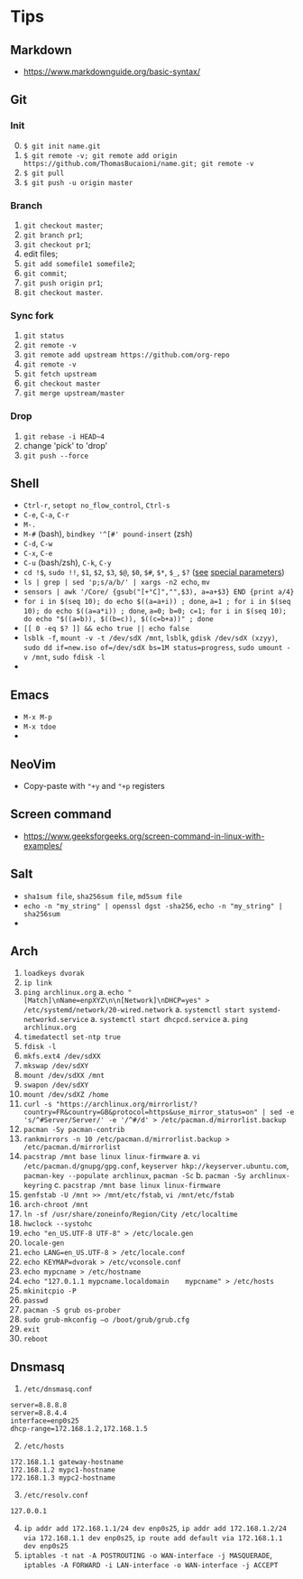 # Tips

## Markdown

- https://www.markdownguide.org/basic-syntax/

## Git

### Init

0. `$ git init name.git`
1. `$ git remote -v; git remote add origin https://github.com/ThomasBucaioni/name.git; git remote -v`
2. `$ git pull`
3. `$ git push -u origin master`

### Branch

1. `git checkout master`; 
2. `git branch pr1`; 
2. `git checkout pr1`; 
2. edit files; 
2. `git add somefile1 somefile2`; 
2. `git commit`; 
2. `git push origin pr1`; 
2. `git checkout master`.

### Sync fork

1. `git status`
2. `git remote -v`
2. `git remote add upstream https://github.com/org-repo`
2. `git remote -v`
2. `git fetch upstream`
2. `git checkout master`
2. `git merge upstream/master`

### Drop

1. `git rebase -i HEAD~4`
2. change 'pick' to 'drop'
2. `git push --force`

## Shell

- `Ctrl-r`, `setopt no_flow_control`, `Ctrl-s`
- `C-e`, `C-a`, `C-r`
- `M-.`
- `M-#` (bash), `bindkey '^[#' pound-insert` (zsh)
- `C-d`, `C-w`
- `C-x`, `C-e`
- `C-u` (bash/zsh), `C-k`, `C-y`
- `cd !$`, `sudo !!`, `$1`, `$2`, `$3`, `$@`, `$0`, `$#`, `$*`, `$_`, `$?` ([see](https://devhints.io/bash) [special parameters](https://wiki.bash-hackers.org/syntax/shellvars#special_parameters_and_shell_variables))
- `ls | grep | sed 'p;s/a/b/' | xargs -n2 echo`, `mv`
- `sensors | awk '/Core/ {gsub("[+°C]","",$3), a=a+$3} END {print a/4}`
- `for i in $(seq 10); do echo $((a=a+i)) ; done`, `a=1 ; for i in $(seq 10); do echo $((a=a*i)) ; done`, `a=0; b=0; c=1; for i in $(seq 10); do echo "$((a=b)), $((b=c)), $((c=b+a))" ; done`
- `[[ 0 -eq $? ]] && echo true || echo false`
- `lsblk -f`, `mount -v -t /dev/sdX /mnt`, `lsblk`, `gdisk /dev/sdX (xzyy)`, `sudo dd if=new.iso of=/dev/sdX bs=1M status=progress`, `sudo umount -v /mnt`, `sudo fdisk -l`
- 

## Emacs

- `M-x M-p`
- `M-x tdoe`
- 

## NeoVim

- Copy-paste with `"+y` and `"+p` registers

## Screen command

- https://www.geeksforgeeks.org/screen-command-in-linux-with-examples/

## Salt

- `sha1sum file`, `sha256sum file`, `md5sum file`
- `echo -n "my_string" | openssl dgst -sha256`, `echo -n "my_string" | sha256sum`
- 

## Arch

1. `loadkeys dvorak`
1. `ip link`
1. `ping archlinux.org`
   a. `echo "[Match]\nName=enpXYZ\n\n[Network]\nDHCP=yes" > /etc/systemd/network/20-wired.network`
   a. `systemctl start systemd-networkd.service`
   a. `systemctl start dhcpcd.service`
   a. `ping archlinux.org`
1. `timedatectl set-ntp true`
1. `fdisk -l`
1. `mkfs.ext4 /dev/sdXX`
1. `mkswap /dev/sdXY`
1. `mount /dev/sdXX /mnt`
1. `swapon /dev/sdXY`
1. `mount /dev/sdXZ /home`
1. `curl -s "https://archlinux.org/mirrorlist/?country=FR&country=GB&protocol=https&use_mirror_status=on" | sed -e 's/^#Server/Server/' -e '/^#/d' > /etc/pacman.d/mirrorlist.backup`
1. `pacman -Sy pacman-contrib`
1. `rankmirrors -n 10 /etc/pacman.d/mirrorlist.backup > /etc/pacman.d/mirrorlist`
1. `pacstrap /mnt base linux linux-firmware`
   a. `vi /etc/pacman.d/gnupg/gpg.conf`, `keyserver hkp://keyserver.ubuntu.com`, `pacman-key --populate archlinux`, `pacman -Sc`
   b. `pacman -Sy archlinux-keyring` 
   c. `pacstrap /mnt base linux linux-firmware`
1. `genfstab -U /mnt >> /mnt/etc/fstab`, `vi /mnt/etc/fstab`
1. `arch-chroot /mnt`
1. `ln -sf /usr/share/zoneinfo/Region/City /etc/localtime`
1. `hwclock --systohc`
1. `echo "en_US.UTF-8 UTF-8" > /etc/locale.gen`
1. `locale-gen`
1. `echo LANG=en_US.UTF-8 > /etc/locale.conf`
1. `echo KEYMAP=dvorak > /etc/vconsole.conf`
1. `echo mypcname > /etc/hostname`
1. `echo "127.0.1.1	mypcname.localdomain	mypcname" > /etc/hosts`
1. `mkinitcpio -P`
1. `passwd`
1. `pacman -S grub os-prober`
1. `sudo grub-mkconfig –o /boot/grub/grub.cfg`
1. `exit`
1. `reboot`

## Dnsmasq

1. `/etc/dnsmasq.conf`
```
server=8.8.8.8
server=8.8.4.4
interface=enp0s25
dhcp-range=172.168.1.2,172.168.1.5
```
2. `/etc/hosts`
```
172.168.1.1	gateway-hostname
172.168.1.2	mypc1-hostname
172.168.1.3	mypc2-hostname
```
3. `/etc/resolv.conf`
```
127.0.0.1
```
4. `ip addr add 172.168.1.1/24 dev enp0s25`, `ip addr add 172.168.1.2/24 via 172.168.1.1 dev enp0s25`, `ip route add default via 172.168.1.1 dev enp0s25`
5. `iptables -t nat -A POSTROUTING -o WAN-interface -j MASQUERADE`, `iptables -A FORWARD -i LAN-interface -o WAN-interface -j ACCEPT`